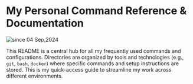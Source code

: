 
# My Personal Command Reference & Documentation

<p>
  <img src="https://komarev.com/ghpvc/?username=isaka-commands&label=Commands%20Repo&color=0e75b6&style=flat" alt="since 04 Sep,2024" />
</p>

This README is a central hub for all my frequently used commands and configurations. Directories are organized by tools and technologies (e.g., `git`, `bash`, `docker`) where specific commands and setup instructions are stored. This is my quick-access guide to streamline my work across different environments.


